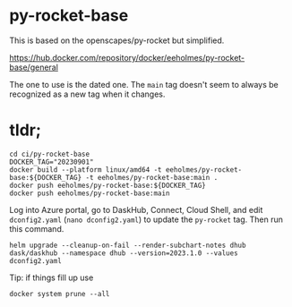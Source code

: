 # py-rocket-base

This is based on the openscapes/py-rocket but simplified.

<https://hub.docker.com/repository/docker/eeholmes/py-rocket-base/general>

The one to use is the dated one. The `main` tag doesn't seem to always be recognized as a new tag when it changes.

# tldr;

```
cd ci/py-rocket-base
DOCKER_TAG="20230901"
docker build --platform linux/amd64 -t eeholmes/py-rocket-base:${DOCKER_TAG} -t eeholmes/py-rocket-base:main .
docker push eeholmes/py-rocket-base:${DOCKER_TAG}
docker push eeholmes/py-rocket-base:main
```

Log into Azure portal, go to DaskHub, Connect, Cloud Shell, and edit `dconfig2.yaml` (`nano dconfig2.yaml`) to update the `py-rocket` tag. Then run this command.

```
helm upgrade --cleanup-on-fail --render-subchart-notes dhub dask/daskhub --namespace dhub --version=2023.1.0 --values dconfig2.yaml
```

Tip: if things fill up use
```
docker system prune --all
```

